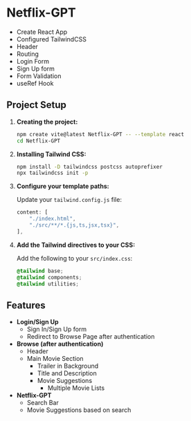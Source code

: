 # Netflix-GPT

- Create React App
- Configured TailwindCSS
- Header
- Routing
- Login Form
- Sign Up form
- Form Validation
- useRef Hook

## Project Setup

1. **Creating the project:**
    ```bash
    npm create vite@latest Netflix-GPT -- --template react
    cd Netflix-GPT
    ```

2. **Installing Tailwind CSS:**
    ```bash
    npm install -D tailwindcss postcss autoprefixer
    npx tailwindcss init -p
    ```

3. **Configure your template paths:**

    Update your `tailwind.config.js` file:
    ```javascript
    content: [
        "./index.html",
        "./src/**/*.{js,ts,jsx,tsx}",
    ],
    ```

4. **Add the Tailwind directives to your CSS:**

    Add the following to your `src/index.css`:
    ```css
    @tailwind base;
    @tailwind components;
    @tailwind utilities;
    ```

## Features

- **Login/Sign Up**
    - Sign In/Sign Up form
    - Redirect to Browse Page after authentication
- **Browse (after authentication)**
    - Header
    - Main Movie Section
        - Trailer in Background
        - Title and Description
        - Movie Suggestions 
            - Multiple Movie Lists
- **Netflix-GPT**
    - Search Bar
    - Movie Suggestions based on search

